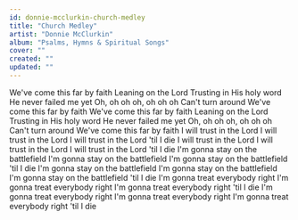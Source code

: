 ```yaml
---
id: donnie-mcclurkin-church-medley
title: "Church Medley"
artist: "Donnie McClurkin"
album: "Psalms, Hymns & Spiritual Songs"
cover: ""
created: ""
updated: ""
---
```


We've come this far by faith
Leaning on the Lord
Trusting in His holy word
He never failed me yet
Oh, oh oh oh, oh oh oh
Can't turn around
We've come this far by faith
We've come this far by faith
Leaning on the Lord
Trusting in His holy word
He never failed me yet
Oh, oh oh oh, oh oh oh
Can't turn around
We've come this far by faith
I will trust in the Lord
I will trust in the Lord
I will trust in the Lord 'til I die
I will trust in the Lord
I will trust in the Lord
I will trust in the Lord 'til I die
I'm gonna stay on the battlefield
I'm gonna stay on the battlefield
I'm gonna stay on the battlefield 'til I die
I'm gonna stay on the battlefield
I'm gonna stay on the battlefield
I'm gonna stay on the battlefield 'til I die
I'm gonna treat everybody right
I'm gonna treat everybody right
I'm gonna treat everybody right 'til I die
I'm gonna treat everybody right
I'm gonna treat everybody right
I'm gonna treat everybody right 'til I die